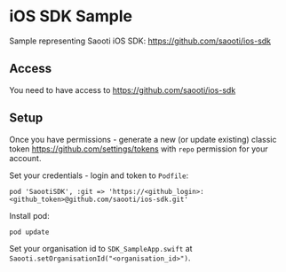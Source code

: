 # iOS SDK Sample
Sample representing Saooti iOS SDK: https://github.com/saooti/ios-sdk

## Access
You need to have access to https://github.com/saooti/ios-sdk

## Setup

Once you have permissions - generate a new (or update existing) classic token https://github.com/settings/tokens with `repo` permission for your account.

Set your credentials - login and token to `Podfile`:
````
pod 'SaootiSDK', :git => 'https://<github_login>:<github_token>@github.com/saooti/ios-sdk.git'
````

Install pod:
````
pod update
````

Set your organisation id to `SDK_SampleApp.swift` at `Saooti.setOrganisationId("<organisation_id>")`.
